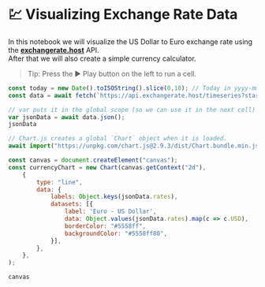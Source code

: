 # 💹 Visualizing Exchange Rate Data

In this notebook we will visualize the US Dollar to Euro exchange rate using the **[exchangerate.host](https://exchangerate.host/)** API.\
After that we will also create a simple currency calculator.

> Tip: Press the ▶ Play button on the left to run a cell.
```javascript {"properties":{"run_on_load":true,"collapsed":true}}
const today = new Date().toISOString().slice(0,10); // Today in yyyy-mm-dd format
const data = await fetch(`https://api.exchangerate.host/timeseries?start_date=2020-01-01&end_date=${today}`);

// var puts it in the global scope (so we can use it in the next cell)
var jsonData = await data.json();
jsonData
```
```javascript {"properties":{"run_on_load":true,"collapsed":true}}
// Chart.js creates a global `Chart` object when it is loaded.
await import("https://unpkg.com/chart.js@2.9.3/dist/Chart.bundle.min.js");

const canvas = document.createElement("canvas");
const currencyChart = new Chart(canvas.getContext("2d"),
    {
        type: "line",
        data: {
            labels: Object.keys(jsonData.rates),
            datasets: [{
                label: 'Euro - US Dollar',
                data: Object.values(jsonData.rates).map(c => c.USD),
                borderColor: "#5558ff",
                backgroundColor: "#5558ff80",
            }],
        },
    },
);

canvas
```